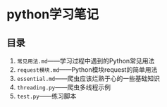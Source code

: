# python学习笔记

## 目录

1. `常见用法.md`——学习过程中遇到的Python常见用法
2. `request模块.md`——Python模块request的简单用法
3. `essential.md`——爬虫应该烂熟于心的一些基础知识
4. `threading.py`——爬虫多线程示例
5. `test.py`——练习脚本